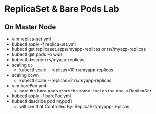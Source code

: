 # ReplicaSet & Bare Pods Lab

## On Master Node

- vim replica-set.yml
- kubectl apply -f replica-set.yml
- kubectl get replicaset.apps/myapp-replicas or rs//myapp-replicas
- kubectl get pods -o wide
- kubectl describe rs/myapp-replicas
- scaling up
  - kubectl scale --replicas=10 rs/myapp-replicas
- scaling down
  - kubectl scale --replicas=2 rs/myapp-replicas
- vim barePod.yml
  - note the bare pods share the same label as the one in ReplicaSet
- kubectl apply -f barePod.yml
- kubectl describe pod mypod1
  - will see that Controlled By: ReplicaSet/myapp-replicas
